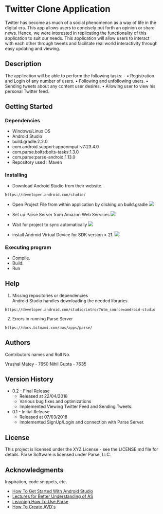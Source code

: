 # Twitter Clone Application

Twitter has become as much of a social phenomenon as a way of life in the digital era. This app allows users to concisely put forth an opinion or share news.  Hence, we were interested in replicating the functionality of this application to suit our needs. This application will allow users to interact with each other through tweets and facilitate real world interactivity through easy updating and viewing. 

## Description

The application will be able to perform the following tasks: -
•	Registration and Login of any number of users.
•	Following and unfollowing users.
•	Sending tweets about any content user desires.
•	Allowing user to view his personal Twitter feed.

## Getting Started

### Dependencies

* Windows/Linux OS
* Android Studio
* build:gradle:2.2.0
* com.android.support:appcompat-v7:23.4.0
* com.parse.bolts:bolts-tasks:1.3.0
* com.parse:parse-android:1.13.0  
* Repository used : Maven

### Installing

* Download Android Studio from their website.
```
https://developer.android.com/studio/
```
* Open Project File from within application by clicking on build.gradle
<img src="https://i.gyazo.com/c2065b9a4eb12dfbf2935b8117079d1c.png"></a>

* Set up Parse Server from Amazon Web Services
<img src="https://i.gyazo.com/e97d8c232827773af23d63a674780205.png"></a>

* Wait for project to sync automatically
<img src="https://i.gyazo.com/8d7bb5cd276454c29c308eac9a1f099e.png"></a>

* install Android Virtual Device for SDK version > 21.
<img src="https://i.gyazo.com/100f0ea69f279f8756bb4e61cf189dba.png?v=3&s=100"></a>

### Executing program

* Compile.
* Build.
* Run

## Help

1) Missing repositories or dependencies  
Android Studio handles downloading the needed libraries.
```
https://developer.android.com/studio/intro/?utm_source=android-studio
```
2) Errors in running Parse Server  
```
https://docs.bitnami.com/aws/apps/parse/
```

## Authors

Contributors names and Roll No.

Vrushal Matey - 7650
Nihil Gupta - 7635

## Version History

* 0.2 - Final Release
    * Released at 22/04/2018
    * Various bug fixes and optimizations
    * Implemented Viewing Twitter Feed and Sending Tweets.
* 0.1 - Initial Release
    * Released at 07/03/2018
    * Implemented SignUp/Login and connection with Parse Server.

## License

This project is licensed under the XYZ License - see the LICENSE.md file for details.
Parse Software is licensed under Parse, LLC.

## Acknowledgments

Inspiration, code snippets, etc.
* [How To Get Started With Android Studio](https://developer.android.com/training/basics/firstapp/)
* [Lectures for Better Understanding of AS](https://www.youtube.com/playlist?list=PLS1QulWo1RIbb1cYyzZpLFCKvdYV_yJ-E)
* [Learning How To Use Parse](https://www.youtube.com/playlist?list=PL-TLnxxt_AVFEOlCFBHBG_BbpaF3UX-EU)
* [How To Create AVD's](https://www.embarcadero.com/starthere/xe5/mobdevsetup/android/en/creating_an_android_emulator.html)
